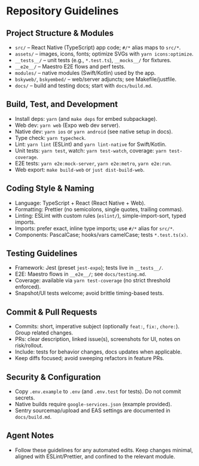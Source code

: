 # Repository Guidelines

## Project Structure & Modules
- `src/` – React Native (TypeScript) app code; `#/*` alias maps to `src/*`.
- `assets/` – images, icons, fonts; optimize SVGs with `yarn icons:optimize`.
- `__tests__/` – unit tests (e.g., `*.test.ts`), `__mocks__/` for fixtures.
- `__e2e__/` – Maestro E2E flows and perf tests.
- `modules/` – native modules (Swift/Kotlin) used by the app.
- `bskyweb/`, `bskyembed/` – web/server adjuncts; see Makefile/justfile.
- `docs/` – build and testing docs; start with `docs/build.md`.

## Build, Test, and Development
- Install deps: `yarn` (and `make deps` for embed subpackage).
- Web dev: `yarn web` (Expo web dev server).
- Native dev: `yarn ios` or `yarn android` (see native setup in docs).
- Type check: `yarn typecheck`.
- Lint: `yarn lint` (ESLint) and `yarn lint-native` for Swift/Kotlin.
- Unit tests: `yarn test`, watch: `yarn test-watch`, coverage: `yarn test-coverage`.
- E2E tests: `yarn e2e:mock-server`, `yarn e2e:metro`, `yarn e2e:run`.
- Web export: `make build-web` or `just dist-build-web`.

## Coding Style & Naming
- Language: TypeScript + React (React Native + Web).
- Formatting: Prettier (no semicolons, single quotes, trailing commas).
- Linting: ESLint with custom rules (`eslint/`), simple-import-sort, typed imports.
- Imports: prefer exact, inline type imports; use `#/*` alias for `src/*`.
- Components: PascalCase; hooks/vars camelCase; tests `*.test.ts(x)`.

## Testing Guidelines
- Framework: Jest (preset `jest-expo`); tests live in `__tests__/`.
- E2E: Maestro flows in `__e2e__/`; see `docs/testing.md`.
- Coverage: available via `yarn test-coverage` (no strict threshold enforced).
- Snapshot/UI tests welcome; avoid brittle timing-based tests.

## Commit & Pull Requests
- Commits: short, imperative subject (optionally `feat:`, `fix:`, `chore:`). Group related changes.
- PRs: clear description, linked issue(s), screenshots for UI, notes on risk/rollout.
- Include: tests for behavior changes, docs updates when applicable.
- Keep diffs focused; avoid sweeping refactors in feature PRs.

## Security & Configuration
- Copy `.env.example` to `.env` (and `.env.test` for tests). Do not commit secrets.
- Native builds require `google-services.json` (example provided).
- Sentry sourcemap/upload and EAS settings are documented in `docs/build.md`.

## Agent Notes
- Follow these guidelines for any automated edits. Keep changes minimal, aligned with ESLint/Prettier, and confined to the relevant module.
